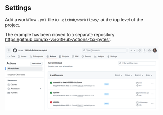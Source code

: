 ## Settings

Add a workflow `.yml` file to `.github/workflows/` at the top level of the project.

The example has been moved to a separate repository https://github.com/ax-va/GitHub-Actions-tox-pytest.

<p align="center">
  <img src="https://github.com/ax-va/Pytest-Okken-2022/blob/main/11--tox/11-6--running-tox-with-github-actions.png" width="900" />
</p>